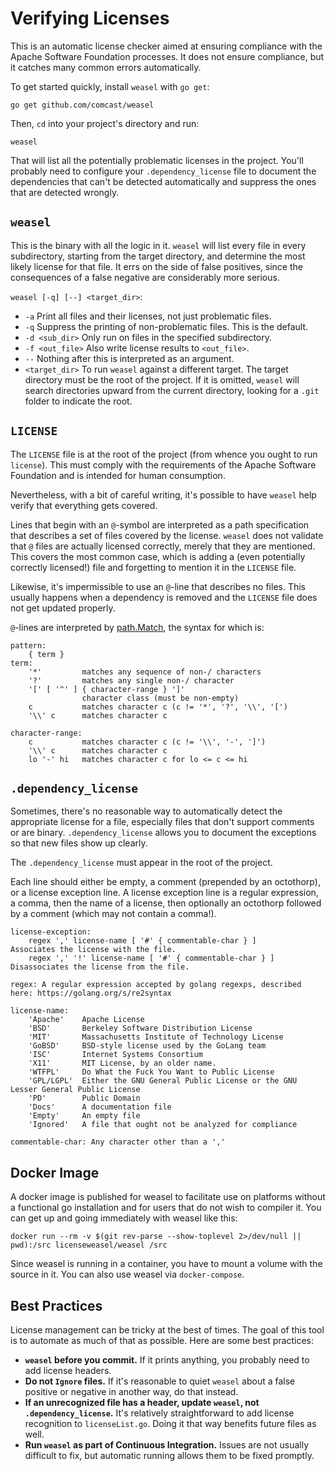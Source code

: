 <!--
Licensed to the Apache Software Foundation (ASF) under one
or more contributor license agreements.  See the NOTICE file
distributed with this work for additional information
regarding copyright ownership.  The ASF licenses this file
to you under the Apache License, Version 2.0 (the
"License"); you may not use this file except in compliance
with the License.  You may obtain a copy of the License at

  http://www.apache.org/licenses/LICENSE-2.0

Unless required by applicable law or agreed to in writing,
software distributed under the License is distributed on an
"AS IS" BASIS, WITHOUT WARRANTIES OR CONDITIONS OF ANY
KIND, either express or implied.  See the License for the
specific language governing permissions and limitations
under the License.
-->

Verifying Licenses
==================

This is an automatic license checker aimed at ensuring compliance with
the Apache Software Foundation processes. It does not ensure compliance,
but it catches many common errors automatically.

To get started quickly, install `weasel` with `go get`:

    go get github.com/comcast/weasel

Then, `cd` into your project's directory and run:

    weasel

That will list all the potentially problematic licenses in the project. You'll
probably need to configure your `.dependency_license` file to document the
dependencies that can't be detected automatically and suppress the ones that
are detected wrongly.

`weasel`
---------

This is the binary with all the logic in it. `weasel` will list every
file in every subdirectory, starting from the target directory, and
determine the most likely license for that file. It errs on the side of
false positives, since the consequences of a false negative are
considerably more serious.

`weasel [-q] [--] <target_dir>`:

  - `-a` Print all files and their licenses, not just problematic files.
  - `-q` Suppress the printing of non-problematic files. This is the default.
  - `-d <sub_dir>` Only run on files in the specified subdirectory.
  - `-f <out_file>` Also write license results to `<out_file>`.
  - `--` Nothing after this is interpreted as an argument.
  - `<target_dir>` To run `weasel` against a different target. The
    target directory must be the root of the project. If it is omitted,
    `weasel` will search directories upward from the current directory,
    looking for a `.git` folder to indicate the root.

`LICENSE`
---------

The `LICENSE` file is at the root of the project (from whence you ought
to run `license`). This must comply with the requirements of the Apache
Software Foundation and is intended for human consumption.

Nevertheless, with a bit of careful writing, it's possible to have
`weasel` help verify that everything gets covered.

Lines that begin with an `@`-symbol are interpreted as a path
specification that describes a set of files covered by the license.
`weasel` does not validate that `@` files are actually licensed
correctly, merely that they are mentioned. This covers the most common
case, which is adding a (even potentially correctly licensed!) file and
forgetting to mention it in the `LICENSE` file.

Likewise, it's impermissible to use an `@`-line that describes no files.
This usually happens when a dependency is removed and the `LICENSE` file
does not get updated properly.

`@`-lines are interpreted by
[path.Match](https://golang.org/pkg/path/#Match), the syntax for which
is:

    pattern:
        { term }
    term:
        '*'         matches any sequence of non-/ characters
        '?'         matches any single non-/ character
        '[' [ '^' ] { character-range } ']'
                    character class (must be non-empty)
        c           matches character c (c != '*', '?', '\\', '[')
        '\\' c      matches character c

    character-range:
        c           matches character c (c != '\\', '-', ']')
        '\\' c      matches character c
        lo '-' hi   matches character c for lo <= c <= hi

`.dependency_license`
---------------------

Sometimes, there's no reasonable way to automatically detect the
appropriate license for a file, especially files that don't support
comments or are binary. `.dependency_license` allows you to document the
exceptions so that new files show up clearly.

The `.dependency_license` must appear in the root of the project.

Each line should either be empty, a comment (prepended by an octothorp),
or a license exception line. A license exception line is a regular
expression, a comma, then the name of a license, then optionally an
octothorp followed by a comment (which may not contain a comma!).

    license-exception:
        regex ',' license-name [ '#' { commentable-char } ]       Associates the license with the file.        
        regex ',' '!' license-name [ '#' { commentable-char } ]   Disassociates the license from the file.

    regex: A regular expression accepted by golang regexps, described here: https://golang.org/s/re2syntax

    license-name:
        'Apache'    Apache License
        'BSD'       Berkeley Software Distribution License
        'MIT'       Massachusetts Institute of Technology License
        'GoBSD'     BSD-style license used by the GoLang team
        'ISC'       Internet Systems Consortium
        'X11'       MIT License, by an older name.
        'WTFPL'     Do What the Fuck You Want to Public License
        'GPL/LGPL'  Either the GNU General Public License or the GNU Lesser General Public License
        'PD'        Public Domain
        'Docs'      A documentation file
        'Empty'     An empty file
        'Ignored'   A file that ought not be analyzed for compliance

    commentable-char: Any character other than a ','

Docker Image
------------

A docker image is published for weasel to facilitate use on platforms
without a functional go installation and for users that do not wish to
compiler it. You can get up and going immediately with weasel like this:

    docker run --rm -v $(git rev-parse --show-toplevel 2>/dev/null || pwd):/src licenseweasel/weasel /src

Since weasel is running in a container, you have to mount a volume with the
source in it. You can also use weasel via `docker-compose`.

Best Practices
--------------

License management can be tricky at the best of times. The goal of this
tool is to automate as much of that as possible. Here are some best
practices:

-   **`weasel` before you commit.** If it prints anything, you
    probably need to add license headers.
-   **Do not `Ignore` files.** If it's reasonable to quiet `weasel`
    about a false positive or negative in another way, do that instead.
-   **If an unrecognized file has a header, update `weasel`, not
    `.dependency_license`.** It's relatively straightforward to add
    license recognition to `licenseList.go`. Doing it that way benefits
    future files as well.
-   **Run `weasel` as part of Continuous Integration.** Issues
    are not usually difficult to fix, but automatic running allows them
    to be fixed promptly.

